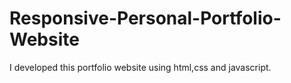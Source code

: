 # Responsive-Personal-Portfolio-Website
I developed this portfolio website using html,css and javascript.
